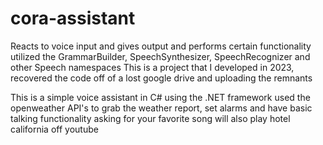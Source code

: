 # cora-assistant
Reacts to voice input and gives output and performs certain functionality
utilized the GrammarBuilder, SpeechSynthesizer, SpeechRecognizer and other Speech namespaces
This is a project that I developed in 2023, recovered the code off of a lost google drive and uploading the remnants

This is a simple voice assistant in C# using the .NET framework
used the openweather API's to grab the weather report,
set alarms and have basic talking functionality
asking for your favorite song will also play hotel california off youtube



